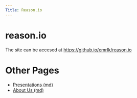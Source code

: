 ```yaml
---
Title: Reason.io
---
```


# reason.io
The site can be accesed at
https://github.io/emrlk/reason.io


# Other Pages
 - [Presentations (md)](presentations)
 - [About Us (md)](about_us)